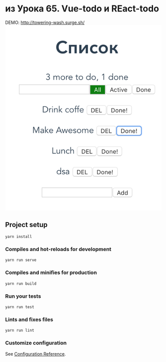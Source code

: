 # из Урока 65. Vue-todo и REact-todo
DEMO: http://towering-wash.surge.sh/
<a href='DEMO: http://towering-wash.surge.sh/'>
<img src=demo.png>
</a>

## Project setup
```
yarn install
```

### Compiles and hot-reloads for development
```
yarn run serve
```

### Compiles and minifies for production
```
yarn run build
```

### Run your tests
```
yarn run test
```

### Lints and fixes files
```
yarn run lint
```

### Customize configuration
See [Configuration Reference](https://cli.vuejs.org/config/).
